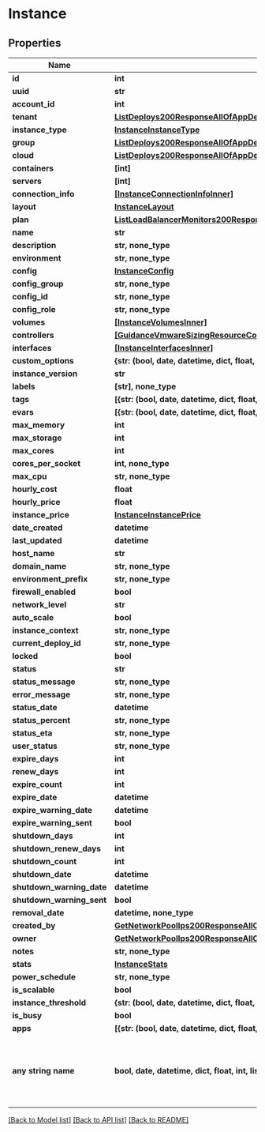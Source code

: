 # Instance


## Properties
Name | Type | Description | Notes
------------ | ------------- | ------------- | -------------
**id** | **int** |  | [optional] 
**uuid** | **str** |  | [optional] 
**account_id** | **int** |  | [optional] 
**tenant** | [**ListDeploys200ResponseAllOfAppDeploysInnerInstance**](ListDeploys200ResponseAllOfAppDeploysInnerInstance.md) |  | [optional] 
**instance_type** | [**InstanceInstanceType**](InstanceInstanceType.md) |  | [optional] 
**group** | [**ListDeploys200ResponseAllOfAppDeploysInnerInstance**](ListDeploys200ResponseAllOfAppDeploysInnerInstance.md) |  | [optional] 
**cloud** | [**ListDeploys200ResponseAllOfAppDeploysInnerInstance**](ListDeploys200ResponseAllOfAppDeploysInnerInstance.md) |  | [optional] 
**containers** | **[int]** |  | [optional] 
**servers** | **[int]** |  | [optional] 
**connection_info** | [**[InstanceConnectionInfoInner]**](InstanceConnectionInfoInner.md) |  | [optional] 
**layout** | [**InstanceLayout**](InstanceLayout.md) |  | [optional] 
**plan** | [**ListLoadBalancerMonitors200ResponseAllOfLoadBalancerMonitorsInnerLoadBalancerType**](ListLoadBalancerMonitors200ResponseAllOfLoadBalancerMonitorsInnerLoadBalancerType.md) |  | [optional] 
**name** | **str** |  | [optional] 
**description** | **str, none_type** |  | [optional] 
**environment** | **str, none_type** |  | [optional] 
**config** | [**InstanceConfig**](InstanceConfig.md) |  | [optional] 
**config_group** | **str, none_type** |  | [optional] 
**config_id** | **str, none_type** |  | [optional] 
**config_role** | **str, none_type** |  | [optional] 
**volumes** | [**[InstanceVolumesInner]**](InstanceVolumesInner.md) |  | [optional] 
**controllers** | [**[GuidanceVmwareSizingResourceControllersInner]**](GuidanceVmwareSizingResourceControllersInner.md) |  | [optional] 
**interfaces** | [**[InstanceInterfacesInner]**](InstanceInterfacesInner.md) |  | [optional] 
**custom_options** | **{str: (bool, date, datetime, dict, float, int, list, str, none_type)}** |  | [optional] 
**instance_version** | **str** |  | [optional] 
**labels** | **[str], none_type** |  | [optional] 
**tags** | **[{str: (bool, date, datetime, dict, float, int, list, str, none_type)}], none_type** |  | [optional] 
**evars** | **[{str: (bool, date, datetime, dict, float, int, list, str, none_type)}], none_type** |  | [optional] 
**max_memory** | **int** |  | [optional] 
**max_storage** | **int** |  | [optional] 
**max_cores** | **int** |  | [optional] 
**cores_per_socket** | **int, none_type** |  | [optional] 
**max_cpu** | **str, none_type** |  | [optional] 
**hourly_cost** | **float** |  | [optional] 
**hourly_price** | **float** |  | [optional] 
**instance_price** | [**InstanceInstancePrice**](InstanceInstancePrice.md) |  | [optional] 
**date_created** | **datetime** |  | [optional] 
**last_updated** | **datetime** |  | [optional] 
**host_name** | **str** |  | [optional] 
**domain_name** | **str, none_type** |  | [optional] 
**environment_prefix** | **str, none_type** |  | [optional] 
**firewall_enabled** | **bool** |  | [optional] 
**network_level** | **str** |  | [optional] 
**auto_scale** | **bool** |  | [optional] 
**instance_context** | **str, none_type** |  | [optional] 
**current_deploy_id** | **str, none_type** |  | [optional] 
**locked** | **bool** |  | [optional] 
**status** | **str** |  | [optional] 
**status_message** | **str, none_type** |  | [optional] 
**error_message** | **str, none_type** |  | [optional] 
**status_date** | **datetime** |  | [optional] 
**status_percent** | **str, none_type** |  | [optional] 
**status_eta** | **str, none_type** |  | [optional] 
**user_status** | **str, none_type** |  | [optional] 
**expire_days** | **int** |  | [optional] 
**renew_days** | **int** |  | [optional] 
**expire_count** | **int** |  | [optional] 
**expire_date** | **datetime** |  | [optional] 
**expire_warning_date** | **datetime** |  | [optional] 
**expire_warning_sent** | **bool** |  | [optional] 
**shutdown_days** | **int** |  | [optional] 
**shutdown_renew_days** | **int** |  | [optional] 
**shutdown_count** | **int** |  | [optional] 
**shutdown_date** | **datetime** |  | [optional] 
**shutdown_warning_date** | **datetime** |  | [optional] 
**shutdown_warning_sent** | **bool** |  | [optional] 
**removal_date** | **datetime, none_type** |  | [optional] 
**created_by** | [**GetNetworkPoolIps200ResponseAllOfNetworkPoolIpsInnerCreatedBy**](GetNetworkPoolIps200ResponseAllOfNetworkPoolIpsInnerCreatedBy.md) |  | [optional] 
**owner** | [**GetNetworkPoolIps200ResponseAllOfNetworkPoolIpsInnerCreatedBy**](GetNetworkPoolIps200ResponseAllOfNetworkPoolIpsInnerCreatedBy.md) |  | [optional] 
**notes** | **str, none_type** |  | [optional] 
**stats** | [**InstanceStats**](InstanceStats.md) |  | [optional] 
**power_schedule** | **str, none_type** |  | [optional] 
**is_scalable** | **bool** |  | [optional] 
**instance_threshold** | **{str: (bool, date, datetime, dict, float, int, list, str, none_type)}, none_type** |  | [optional] 
**is_busy** | **bool** |  | [optional] 
**apps** | **[{str: (bool, date, datetime, dict, float, int, list, str, none_type)}], none_type** |  | [optional] 
**any string name** | **bool, date, datetime, dict, float, int, list, str, none_type** | any string name can be used but the value must be the correct type | [optional]

[[Back to Model list]](../README.md#documentation-for-models) [[Back to API list]](../README.md#documentation-for-api-endpoints) [[Back to README]](../README.md)


